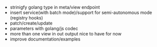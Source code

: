 - strinigfy golang type in meta/view endpoint
- insert service(with batch mode)/support for semi-autonomous mode (registry hooks)
- patch/create/update
- parameters with golang/js codec
- more than one view in out output nice to have for now
- improve documentation/examples
